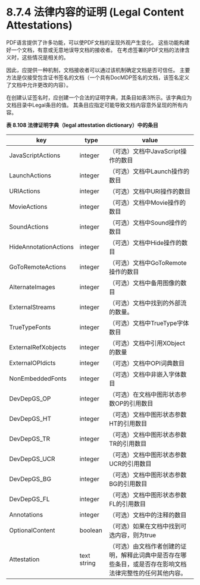 # 8.7.4 法律内容的证明 (Legal Content Attestations)

PDF语言提供了许多功能，可以使PDF文档的呈现外观产生变化。 这些功能构建好一个文档，有意或无意地误导文档的接收者。 在考虑签署的PDF文档的法律含义时，这些情况是相关的。

因此，应提供一种机制，文档接收者可以通过该机制确定文档是否可信任。 主要方法是仅接受包含证书签名的文档（一个具有DocMDP签名的文档，该签名定义了文档中允许更改的内容）。

在创建认证签名时，应创建一个合法的证明字典，其条目如表3所示。该字典应为文档目录中Legal条目的值。 其条目应指定可能导致文档内容意外呈现的所有内容。



**表 8.108 法律证明字典（legal attestation dictionary）中的条目**

| key                   | type        | value                                                |
| --------------------- | ----------- | ---------------------------------------------------- |
| JavaScriptActions     | integer     | （可选）文档中JavaScript操作的数目                               |
| LaunchActions         | integer     | （可选）文档中Launch操作的数目                                   |
| URIActions            | integer     | （可选）文档中URI操作的数目                                      |
| MovieActions          | integer     | （可选）文档中Movie操作的数目                                    |
| SoundActions          | integer     | （可选）文档中Sound操作的数目                                    |
| HideAnnotationActions | integer     | （可选）文档中Hide操作的数目                                     |
| GoToRemoteActions     | integer     | （可选）文档中GoToRemote操作的数目                               |
| AlternateImages       | integer     | （可选）文档中备用图像的数目                                       |
| ExternalStreams       | integer     | （可选）文档中找到的外部流的数量。                                    |
| TrueTypeFonts         | integer     | （可选）文档中TrueType字体数目                                  |
| ExternalRefXobjects   | integer     | （可选）文档中引用XObject的数量                                  |
| ExternalOPIdicts      | integer     | （可选）文档中OPI词典数目                                       |
| NonEmbeddedFonts      | integer     | （可选）文档中非嵌入字体数目                                       |
| DevDepGS\_OP          | integer     | （可选）在文档中图形状态参数OP的引用数目                                |
| DevDepGS\_HT          | integer     | （可选）文档中图形状态参数HT的引用数目                                 |
| DevDepGS\_TR          | integer     | （可选）文档中图形状态参数TR的引用数目                                 |
| DevDepGS\_UCR         | integer     | （可选）文档中图形状态参数UCR的引用数目                                |
| DevDepGS\_BG          | integer     | （可选）文档中图形状态参数BG的引用数目                                 |
| DevDepGS\_FL          | integer     | （可选）文档中图形状态参数FL的引用数目                                 |
| Annotations           | integer     | （可选）文档中的注释的数目                                        |
| OptionalContent       | boolean     | （可选）如果在文档中找到可选内容，则为true                              |
| Attestation           | text string | （可选）由文档作者创建的证明，解释此词典中是否存在哪些条目，或是否存在影响文档法律完整性的任何其他内容。 |
